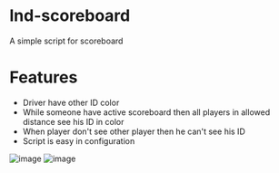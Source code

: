 # lnd-scoreboard
A simple script for scoreboard

# Features
- Driver have other ID color
- While someone have active scoreboard then all players in allowed distance see his ID in color
- When player don't see other player then he can't see his ID
- Script is easy in configuration

![image](https://github.com/user-attachments/assets/1931848b-8ec9-4beb-b907-9e23f13a7808)
![image](https://github.com/user-attachments/assets/37fd2d85-6b52-4041-b870-81795e6daa69)

